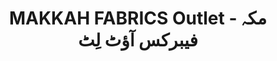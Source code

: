 ---
title: "MAKKAH FABRICS Outlet - مکہ فیبرکس آؤٹ لِٹ"
url: /karachi/makkah-fabrics-outlet-mkhh-fybrkhs-aw-tt-litt/
shop: Kleidung
---